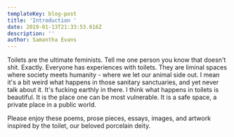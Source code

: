 ```yaml
---
templateKey: blog-post
title: 'Introduction '
date: 2019-01-13T21:33:53.616Z
description: ''
author: Samantha Evans
---
```

Toilets are the ultimate feminists. Tell me one person you know that doesn't shit. Exactly. Everyone has experiences with toilets. They are liminal spaces where society meets humanity - where we let our animal side out. I mean it's a bit weird what happens in those sanitary sanctuaries, and yet never talk about it. It's fucking earthly in there. I think what happens in toilets is beautiful. It is the place one can be most vulnerable. It is a safe space, a private place in a public world. 

Please enjoy these poems, prose pieces, essays, images, and artwork inspired by the toilet, our beloved porcelain deity.
